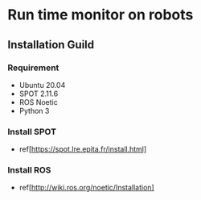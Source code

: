 # Run time monitor on robots

## Installation Guild
### Requirement
- Ubuntu 20.04
- SPOT 2.11.6
- ROS Noetic
- Python 3

### Install SPOT
- ref[https://spot.lre.epita.fr/install.html]

### Install ROS
- ref[http://wiki.ros.org/noetic/Installation]



